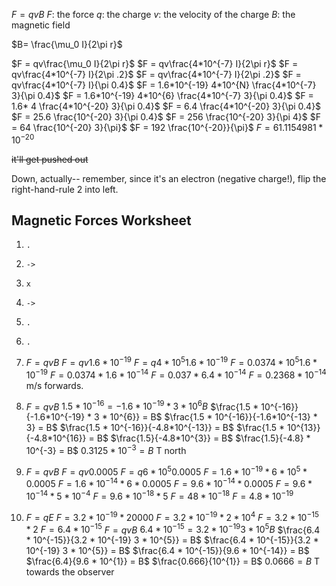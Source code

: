 $F = qvB$
$F$: the force
$q$: the charge 
$v$: the velocity of the charge
$B$: the magnetic field

$B= \frac{\mu_0 I}{2\pi r}$ 

$F = qv\frac{\mu_0 I}{2\pi r}$
$F = qv\frac{4*10^{-7} I}{2\pi r}$
$F = qv\frac{4*10^{-7} I}{2\pi .2}$
$F = qv\frac{4*10^{-7} I}{2\pi .2}$
$F = qv\frac{4*10^{-7} I}{\pi 0.4}$
$F = 1.6*10^{-19} 4*10^{N} \frac{4*10^{-7} 3}{\pi 0.4}$
$F = 1.6*10^{-19} 4*10^{6} \frac{4*10^{-7} 3}{\pi 0.4}$
$F = 1.6* 4 \frac{4*10^{-20} 3}{\pi 0.4}$
$F = 6.4 \frac{4*10^{-20} 3}{\pi 0.4}$
$F = 25.6 \frac{10^{-20} 3}{\pi 0.4}$
$F = 256 \frac{10^{-20} 3}{\pi 4}$
$F = 64 \frac{10^{-20} 3}{\pi}$
$F = 192 \frac{10^{-20}}{\pi}$
$F = 61.1154981 * 10^{-20}$


~~it'll get pushed out~~

Down, actually-- remember, since it's an electron (negative charge!), flip the right-hand-rule 2 into left.

## Magnetic Forces Worksheet
1. `.`
2. `->`
3. `x`
4. `->`
5. `.`
6. `.`

1. $F = qvB$
	$F = qv 1.6*10^{-19}$
	$F = q 4 * 10^{5} 1.6*10^{-19}$
	$F = 0.037 4 * 10^{5} 1.6*10^{-19}$
	$F = 0.037 4 * 1.6*10^{-14}$
	$F = 0.037 * 6.4 * 10^{-14}$
	$F = 0.2368 * 10^{-14}$ m/s forwards.
2. $F = qvB$
	$1.5 * 10^{-16} = -1.6*10^{-19} * 3 * 10^{6} B$
	$\frac{1.5 * 10^{-16}}{-1.6*10^{-19} * 3 * 10^{6}} = B$
	$\frac{1.5 * 10^{-16}}{-1.6*10^{-13} * 3} = B$
	$\frac{1.5 * 10^{-16}}{-4.8*10^{-13}} = B$
	$\frac{1.5 * 10^{13}}{-4.8*10^{16}} = B$
	$\frac{1.5}{-4.8*10^{3}} = B$
	$\frac{1.5}{-4.8} * 10^{-3} = B$
	$0.3125 * 10^{-3} = B$ T north
3. $F = qvB$
	$F = q v 0.0005$
	$F = q 6 * 10^{5} 0.0005$
	$F = 1.6 * 10^{-19} * 6 * 10^{5} * 0.0005$
	$F = 1.6 * 10^{-14} * 6 * 0.0005$
	$F = 9.6 * 10^{-14} * 0.0005$
	$F = 9.6 * 10^{-14} * 5 * 10^{-4}$
	$F = 9.6 * 10^{-18} * 5$
	$F = 48 * 10^{-18}$
	$F = 4.8 * 10^{-19}$
4. $F = qE$
	$F = 3.2 * 10^{-19} * 20000$
	$F = 3.2 * 10^{-19} * 2 * 10^{4}$
	$F = 3.2 * 10^{-15} * 2$
	$F = 6.4 * 10^{-15}$
	$F = qvB$
	$6.4 * 10^{-15} = 3.2 * 10^{-19} 3 * 10^{5} B$
	$\frac{6.4 * 10^{-15}}{3.2 * 10^{-19} 3 * 10^{5}} = B$
	$\frac{6.4 * 10^{-15}}{3.2 * 10^{-19} 3 * 10^{5}} = B$
	$\frac{6.4 * 10^{-15}}{9.6 * 10^{-14}} = B$
	$\frac{6.4}{9.6 * 10^{1}} = B$
	$\frac{0.666}{10^{1}} = B$
	$0.0666 = B$ T towards the observer